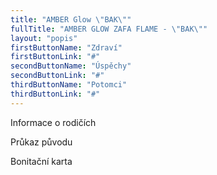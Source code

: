 ```yaml
---
title: "AMBER Glow \"BAK\""
fullTitle: "AMBER GLOW ZAFA FLAME - \"BAK\""
layout: "popis"
firstButtonName: "Zdraví"
firstButtonLink: "#"
secondButtonName: "Úspěchy"
secondButtonLink: "#"
thirdButtonName: "Potomci"
thirdButtonLink: "#"
---
```


Informace o rodičích

Průkaz původu

Bonitační karta

